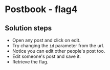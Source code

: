 # Postbook - flag4

## Solution steps
- Open any post and click on edit.
- Try changing the `id` parameter from the url.
- Notice you can edit other people's post too.
- Edit someone's post and save it.
- Retrieve the flag.
